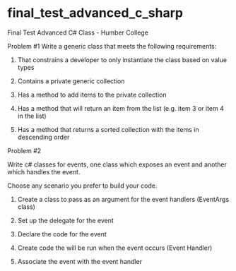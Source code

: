 # final_test_advanced_c_sharp
Final Test Advanced C# Class - Humber College 

Problem #1
Write a generic class that meets the following requirements:

1)   That constrains a developer to only instantiate the class based on value types

2)   Contains a private generic collection

3)   Has a method to add items to the private collection

4)   Has a method that will return an item from the list (e.g. item 3 or item 4 in the list)

5)   Has a method that returns a sorted collection with the items in descending order

Problem #2 

Write c# classes for events, one class which exposes an event and another which handles the event.

Choose any scenario you prefer to build your code.



1)   Create a class to pass as an argument for the event handlers (EventArgs class)

2)   Set up the delegate for the event

3)   Declare the code for the event

4)   Create code the will be run when the event occurs (Event Handler)

5)   Associate the event with the event handler
